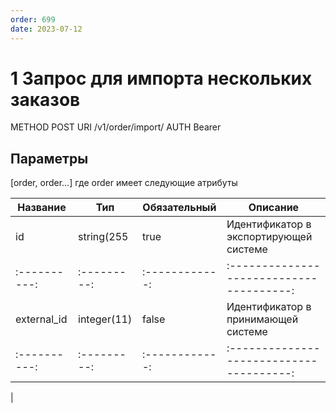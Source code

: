 ```yaml
---
order: 699
date: 2023-07-12
---
```

# 1 Запрос для импорта нескольких заказов

METHOD POST
URI /v1/order/import/
AUTH Bearer <token>

## Параметры

[order, order...] где order имеет следующие атрибуты


| Название   | Тип       | Обязательный | Описание                               |
|----------  |---------  |------------  |--------------------------------------  |
|id          |string(255 | true         | Идентификатор в экспортирующей системе |
|:----------:|:---------:|:------------:|:--------------------------------------:|
|external_id |integer(11)|false         |Идентификатор в принимающей системе     |
|:----------:|:---------:|:------------:|:--------------------------------------:|
|
